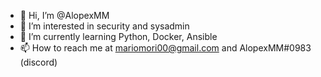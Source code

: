 - 👋 Hi, I’m @AlopexMM
- 👀 I’m interested in security and sysadmin
- 🌱 I’m currently learning Python, Docker, Ansible
- 📫 How to reach me at mariomori00@gmail.com and AlopexMM#0983 (discord)

<!---
AlopexMM/AlopexMM is a ✨ special ✨ repository because its `README.md` (this file) appears on your GitHub profile.
You can click the Preview link to take a look at your changes.
--->
